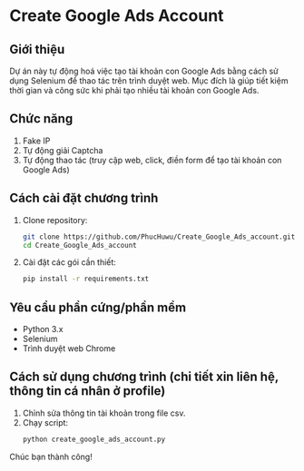 # Create Google Ads Account

## Giới thiệu
Dự án này tự động hoá việc tạo tài khoản con Google Ads bằng cách sử dụng Selenium để thao tác trên trình duyệt web. Mục đích là giúp tiết kiệm thời gian và công sức khi phải tạo nhiều tài khoản con Google Ads.

## Chức năng
1. Fake IP
2. Tự động giải Captcha
3. Tự động thao tác (truy cập web, click, điền form để tạo tài khoản con Google Ads)

## Cách cài đặt chương trình
1. Clone repository:
    ```sh
    git clone https://github.com/PhucHuwu/Create_Google_Ads_account.git
    cd Create_Google_Ads_account
    ```
2. Cài đặt các gói cần thiết:
    ```sh
    pip install -r requirements.txt
    ```

## Yêu cầu phần cứng/phần mềm
- Python 3.x
- Selenium
- Trình duyệt web Chrome

## Cách sử dụng chương trình (chi tiết xin liên hệ, thông tin cá nhân ở profile)
1. Chỉnh sửa thông tin tài khoản trong file csv.
2. Chạy script:
    ```sh
    python create_google_ads_account.py
    ```

Chúc bạn thành công!
